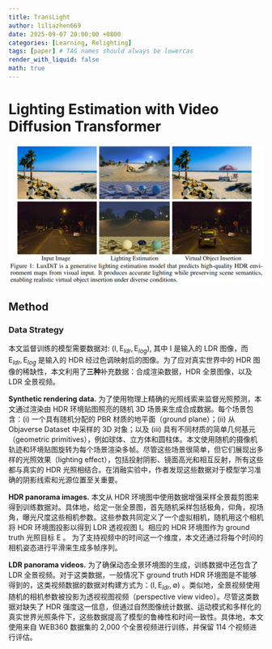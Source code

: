 ```yaml
---
title: TransLight
author: liliazhen669
date: 2025-09-07 20:00:00 +0800
categories: [Learning, Relighting]
tags: [paper] # TAG names should always be lowercas
render_with_liquid: false
math: true
---
```


# Lighting Estimation with Video Diffusion Transformer

![fig-1](assets/img/luxdit/fig1.png)

## Method

### Data Strategy

本文监督训练的模型需要数据对: $(\mathrm{I}, \mathrm{E}_{ldr}, \mathrm{E}_{log})$, 其中 $\mathrm{I}$ 是输入的 LDR 图像，而 $\mathrm{E}_{ldr}, \mathrm{E}_{log}$  是输入的 HDR 经过色调映射后的图像。为了应对真实世界中的 HDR 图像的稀缺性，本文利用了**三种**补充数据：合成渲染数据，HDR 全景图像，以及 LDR 全景视频。

**Synthetic rendering data.** 为了使用物理上精确的光照线索来监督光照预测，本文通过渲染由 HDR 环境贴图照亮的随机 3D 场景来生成合成数据。每个场景包含：(i) 一个具有随机分配的 PBR 材质的地平面（ground plane）；(ii) 从 Objaverse Dataset 中采样的 3D 对象；以及 (iii) 具有不同材质的简单几何基元（geometric primitives），例如球体、立方体和圆柱体。本文使用随机的摄像机轨迹和环境贴图旋转为每个场景渲染多帧。尽管这些场景很简单，但它们展现出多样的光照效果（lighting effect），包括投射阴影、镜面高光和相互反射，所有这些都与真实的 HDR 光照相结合。在消融实验中，作者发现这些数据对于模型学习准确的阴影线索和光源位置至关重要。

**HDR panorama images.** 本文从 HDR 环境图中使用数据增强采样全景裁剪图来得到训练数据对。具体地，给定一张全景图，首先随机采样包括极角，仰角，视场角，曝光尺度这些相机参数。这些参数共同定义了一个虚拟相机，随机用这个相机将 HDR 环境图投影以得到 LDR 透视视图 $\mathrm{I}$。相应的 HDR 环境图作为 ground truth 光照目标 $\mathrm{E}$ 。 为了支持视频中的时间这一个维度，本文还通过将每个时间的相机姿态进行平滑来生成多帧序列。

**LDR panorama videos.** 为了确保动态全景环境图的生成，训练数据中还包含了 LDR 全景视频。对于这类数据，一般情况下 ground truth HDR 环境图是不能够得到的，这类视频数据的数据对构建方式为：$(\mathrm{I}, \mathrm{E}_{ldr}, \emptyset)$ 。类似地，全景视频使用随机的相机参数被投影为透视视图视频（perspective view video）。尽管这类数据对缺失了 HDR 强度这一信息，但通过自然图像统计数据、运动模式和多​​样化的真实世界光照条件下，这些数据提高了模型的鲁棒性和时间一致性。具体地，本文使用来自 WEB360 数据集的 2,000 个全景视频进行训练，并保留 114 个视频进行评估。





